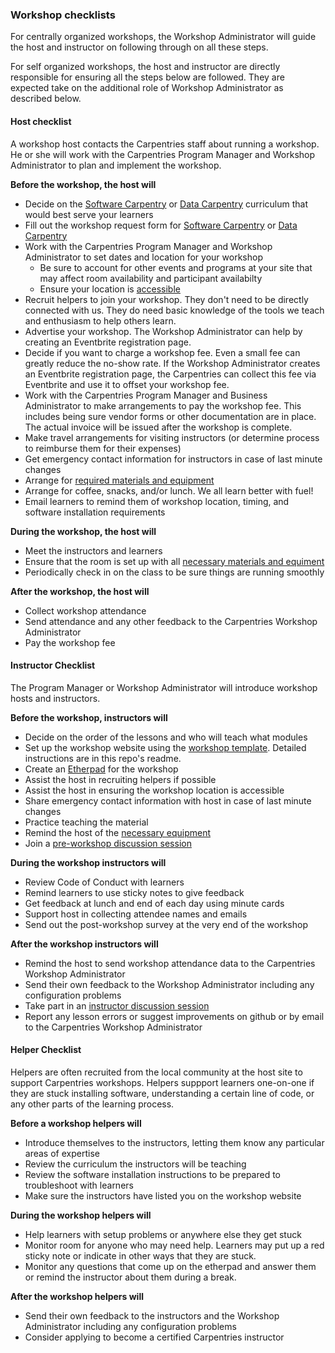 ### Workshop checklists

For centrally organized workshops, the Workshop Administrator will guide the host and instructor on following through on all these steps.

For self organized workshops, the host and instructor are directly responsible for ensuring all the steps below are followed.  They are expected take on the additional role of Workshop Administrator as described below.


#### Host checklist

A workshop host contacts the Carpentries staff about running a workshop.  He or she will work with the Carpentries Program Manager and Workshop Administrator to plan and implement the workshop.

**Before the workshop, the host will**

* Decide on the [Software Carpentry](https://software-carpentry.org/lessons/) or [Data Carpentry](http://www.datacarpentry.org/lessons/) curriculum that would best serve your learners
* Fill out the workshop request form for [Software Carpentry](https://software-carpentry.org/workshops/request/) or [Data Carpentry](http://www.datacarpentry.org/workshops-host/)
* Work with the Carpentries Program Manager and Workshop Administrator to set dates and location for your workshop
    * Be sure to account for other events and programs at your site that may affect room availability and participant availabilty
    * Ensure your location is [accessible](workshop_needs.html#accessibility)
* Recruit helpers to join your workshop. They don't need to be directly connected with us. They do need basic knowledge of the tools we teach and enthusiasm to help others learn.
* Advertise your workshop. The Workshop Administrator can help by creating an Eventbrite registration page.
* Decide if you want to charge a workshop fee. Even a small fee can greatly reduce the no-show rate. If the Workshop Administrator creates an Eventbrite registration page, the Carpentries can collect this fee via Eventbrite and use it to offset your workshop fee.
* Work with the Carpentries Program Manager and Business Administrator to make arrangements to pay the workshop fee. This includes being sure vendor forms or other documentation are in place. The actual invoice will be issued after the workshop is complete.
* Make travel arrangements for visiting instructors (or determine process to reimburse them for their expenses)
* Get emergency contact information for instructors in case of last minute changes
* Arrange for [required materials and equipment](workshop_needs.html)
* Arrange for coffee, snacks, and/or lunch. We all learn better with fuel!
* Email learners to remind them of workshop location, timing, and software installation requirements

**During the workshop, the host will**
* Meet the instructors and learners
* Ensure that the room is set up with all [necessary materials and equiment](workshop_needs.html)
* Periodically check in on the class to be sure things are running smoothly

**After the workshop, the host will**
* Collect workshop attendance
* Send attendance and any other feedback to the Carpentries Workshop Administrator
* Pay the workshop fee 

#### Instructor Checklist

The Program Manager or Workshop Administrator will introduce workshop hosts and instructors.

**Before the workshop, instructors will**

* Decide on the order of the lessons and who will teach what modules
* Set up the workshop website using the [workshop template](https://github.com/swcarpentry/workshop-template).  Detailed instructions are in this repo's readme.
* Create an [Etherpad](http://pad.software-carpentry.org) for the workshop
* Assist the host in recruiting helpers if possible
* Assist the host in ensuring the workshop location is accessible 
* Share emergency contact information with host in case of last minute changes
* Practice teaching the material
* Remind the host of the [necessary equipment](workshop_needs.html)
* Join a [pre-workshop discussion session](http://pad.software-carpentry.org/instructor-discussion)

**During the workshop instructors will**

* Review Code of Conduct with learners
* Remind learners to use sticky notes to give feedback
* Get feedback at lunch and end of each day using minute cards
* Support host in collecting attendee names and emails
* Send out the post-workshop survey at the very end of the workshop

**After the workshop instructors will**

* Remind the host to send workshop attendance data to the Carpentries Workshop Administrator
* Send their own feedback to the Workshop Administrator including any configuration problems
* Take part in an [instructor discussion session](http://pad.software-carpentry.org/instructor-discussion)
* Report any lesson errors or suggest improvements on github or by email to the Carpentries Workshop Administrator

#### Helper Checklist

Helpers are often recruited from the local community at the host site to support Carpentries workshops.  Helpers suppport learners one-on-one if they are stuck installing software, understanding a certain line of code, or any other parts of the learning process.  

**Before a workshop helpers will**

* Introduce themselves to the instructors, letting them know any particular areas of expertise
* Review the curriculum the instructors will be teaching
* Review the software installation instructions to be prepared to troubleshoot with learners
* Make sure the instructors have listed you on the workshop website


**During the workshop helpers will**

* Help learners with setup problems or anywhere else they get stuck
* Monitor room for anyone who may need help.  Learners may put up a red sticky note or indicate in other ways that they are stuck.
* Monitor any questions that come up on the etherpad and answer them or remind the instructor about them during a break.

**After the workshop helpers will**

* Send their own feedback to the instructors and the Workshop Administrator including any configuration problems
* Consider applying to become a certified Carpentries instructor


